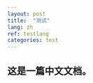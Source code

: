 ```yaml
---
layout: post
title:  "测试"
lang: zh
ref: testlang
categories: test
---
```


## 这是一篇中文文档。
<!-- test -->
